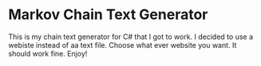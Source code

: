 # Markov Chain Text Generator

This is my chain text generator for C# that I got to work.
I decided to use a webiste instead of aa text file.
Choose what ever website you want. It should work fine.
Enjoy!
